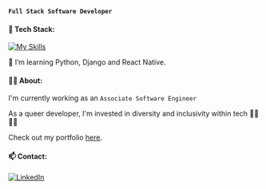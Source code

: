 **`Full Stack Software Developer`**

#### 🧰 Tech Stack: 
[![My Skills](https://skillicons.dev/icons?i=js,html,css,react,redux,vscode,github,git,nodejs,expressjs,postgres,py,django,tailwind)](https://skillicons.dev) 

🌱 I’m learning Python, Django and React Native.

#### 🏳️‍🌈 About:
I'm currently working as an `Associate Software Engineer`

As a queer developer, I'm invested in diversity and inclusivity within tech 🏳️‍🌈🏳️‍⚧️ 

Check out my portfolio [here](https://sbennett.dev). 

#### 📫 Contact:
 
[![LinkedIn](https://img.shields.io/badge/LinkedIn-0077B5?style=for-the-badge&logo=linkedin&logoColor=white)](https://www.linkedin.com/in/susannah-bennett-a16627181/)



<!--
- 🔭 I’m currently working on ...
- 🌱 I’m currently learning ...
- 👯 I’m looking to collaborate on ...
- 🤔 I’m looking for help with ...
- 💬 Ask me about ...
- 📫 How to reach me: ...
- 😄 Pronouns: ...
- ⚡ Fun fact: ...

### Hi there 👋

## 🚀 About Me

## 🌱 Currently Exploring
-->
